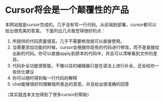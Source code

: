 # Cursor将会是一个颠覆性的产品

本网站就是cursor完成的。几乎没有写一行代码。从前端到部署，cursor都可以给出很完美的答案。
下面列出几点我觉得很好的点：

1. 所提供的代码质量很高，几乎不需要修改就可以直接使用。
2. 当需要添加功能的时候，cursor会根据你现有的代码进行修改，而不是直接给出新的代码。你可以直接apply到原本的代码中，并且可以清晰看到文件的差异。
3. 代码补全功能很智能，不像以往的编辑器只是在语法上进行补全，还会给你一些优化建议
4. 你可以随时得到每一行代码的解释
5. chat能够很好的理解我所表达的意思，并且给出很准确的回答

（其实就连本文也得到了很多cursor的帮助）



